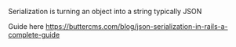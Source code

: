 

Serialization is turning an object into a string typically JSON

Guide here
https://buttercms.com/blog/json-serialization-in-rails-a-complete-guide


